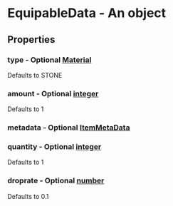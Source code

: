 

# EquipableData - An object



## Properties



### type - Optional [Material](Material)



Defaults to STONE



### amount - Optional [integer](integer)



Defaults to 1



### metadata - Optional [ItemMetaData](ItemMetaData)



### quantity - Optional [integer](integer)



Defaults to 1



### droprate - Optional [number](number)



Defaults to 0.1

